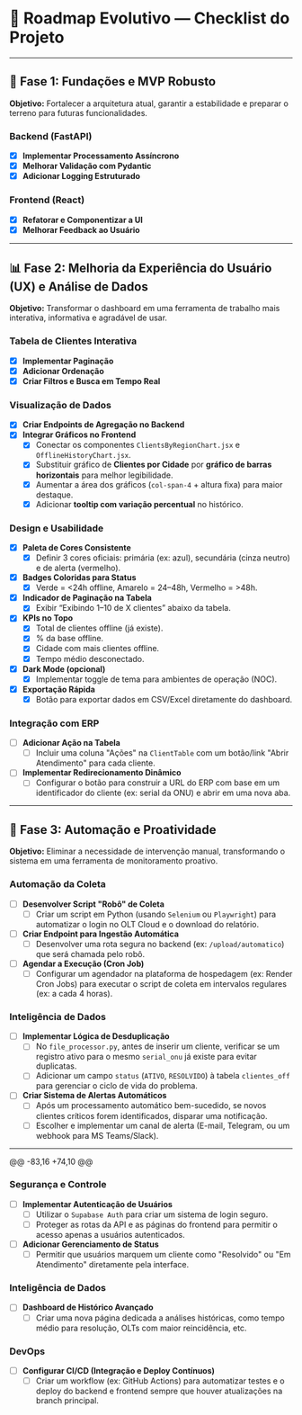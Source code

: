 # 📌 Roadmap Evolutivo — Checklist do Projeto

---

## 🚀 Fase 1: Fundações e MVP Robusto  
**Objetivo:** Fortalecer a arquitetura atual, garantir a estabilidade e preparar o terreno para futuras funcionalidades.

### Backend (FastAPI)  
- [x] **Implementar Processamento Assíncrono**  
- [x] **Melhorar Validação com Pydantic**  
- [x] **Adicionar Logging Estruturado**  

### Frontend (React)  
- [x] **Refatorar e Componentizar a UI**  
- [x] **Melhorar Feedback ao Usuário**  

---

## 📊 Fase 2: Melhoria da Experiência do Usuário (UX) e Análise de Dados  
**Objetivo:** Transformar o dashboard em uma ferramenta de trabalho mais interativa, informativa e agradável de usar.

### Tabela de Clientes Interativa  
- [x] **Implementar Paginação**  
- [x] **Adicionar Ordenação**  
- [x] **Criar Filtros e Busca em Tempo Real**  

### Visualização de Dados  
- [x] **Criar Endpoints de Agregação no Backend**  
- [x] **Integrar Gráficos no Frontend**  
  - [x] Conectar os componentes `ClientsByRegionChart.jsx` e `OfflineHistoryChart.jsx`.  
  - [x] Substituir gráfico de **Clientes por Cidade** por **gráfico de barras horizontais** para melhor legibilidade.  
  - [x] Aumentar a área dos gráficos (`col-span-4` + altura fixa) para maior destaque.  
  - [x] Adicionar **tooltip com variação percentual** no histórico.  

### Design e Usabilidade  
- [x] **Paleta de Cores Consistente**  
  - [x] Definir 3 cores oficiais: primária (ex: azul), secundária (cinza neutro) e de alerta (vermelho).  
- [x] **Badges Coloridas para Status**  
  - [x] Verde = <24h offline, Amarelo = 24–48h, Vermelho = >48h.  
- [x] **Indicador de Paginação na Tabela**  
  - [x] Exibir “Exibindo 1–10 de X clientes” abaixo da tabela.  
- [x] **KPIs no Topo**  
  - [x] Total de clientes offline (já existe).  
  - [x] % da base offline.  
  - [x] Cidade com mais clientes offline.  
  - [x] Tempo médio desconectado.  
- [x] **Dark Mode (opcional)**  
  - [x] Implementar toggle de tema para ambientes de operação (NOC).  
- [x] **Exportação Rápida**  
  - [x] Botão para exportar dados em CSV/Excel diretamente do dashboard.  

### Integração com ERP  
- [ ] **Adicionar Ação na Tabela**  
  - [ ] Incluir uma coluna "Ações" na `ClientTable` com um botão/link "Abrir Atendimento" para cada cliente.  

- [ ] **Implementar Redirecionamento Dinâmico**  
  - [ ] Configurar o botão para construir a URL do ERP com base em um identificador do cliente (ex: serial da ONU) e abrir em uma nova aba.  

---

## 🤖 Fase 3: Automação e Proatividade  
**Objetivo:** Eliminar a necessidade de intervenção manual, transformando o sistema em uma ferramenta de monitoramento proativo.

### Automação da Coleta  
- [ ] **Desenvolver Script "Robô" de Coleta**  
  - [ ] Criar um script em Python (usando `Selenium` ou `Playwright`) para automatizar o login no OLT Cloud e o download do relatório.  

- [ ] **Criar Endpoint para Ingestão Automática**  
  - [ ] Desenvolver uma rota segura no backend (ex: `/upload/automatico`) que será chamada pelo robô.  

- [ ] **Agendar a Execução (Cron Job)**  
  - [ ] Configurar um agendador na plataforma de hospedagem (ex: Render Cron Jobs) para executar o script de coleta em intervalos regulares (ex: a cada 4 horas).  

### Inteligência de Dados  
- [ ] **Implementar Lógica de Desduplicação**  
  - [ ] No `file_processor.py`, antes de inserir um cliente, verificar se um registro ativo para o mesmo `serial_onu` já existe para evitar duplicatas.  
  - [ ] Adicionar um campo `status` (`ATIVO`, `RESOLVIDO`) à tabela `clientes_off` para gerenciar o ciclo de vida do problema.  

- [ ] **Criar Sistema de Alertas Automáticos**  
  - [ ] Após um processamento automático bem-sucedido, se novos clientes críticos forem identificados, disparar uma notificação.  
  - [ ] Escolher e implementar um canal de alerta (E-mail, Telegram, ou um webhook para MS Teams/Slack).  

---

@@ -83,16 +74,10 @@

### Segurança e Controle  
- [ ] **Implementar Autenticação de Usuários**  
  - [ ] Utilizar o `Supabase Auth` para criar um sistema de login seguro.  
  - [ ] Proteger as rotas da API e as páginas do frontend para permitir o acesso apenas a usuários autenticados.  

- [ ] **Adicionar Gerenciamento de Status**  
  - [ ] Permitir que usuários marquem um cliente como "Resolvido" ou "Em Atendimento" diretamente pela interface.  

### Inteligência de Dados  
- [ ] **Dashboard de Histórico Avançado**  
  - [ ] Criar uma nova página dedicada a análises históricas, como tempo médio para resolução, OLTs com maior reincidência, etc.  

### DevOps  
- [ ] **Configurar CI/CD (Integração e Deploy Contínuos)**  
  - [ ] Criar um workflow (ex: GitHub Actions) para automatizar testes e o deploy do backend e frontend sempre que houver atualizações na branch principal. 